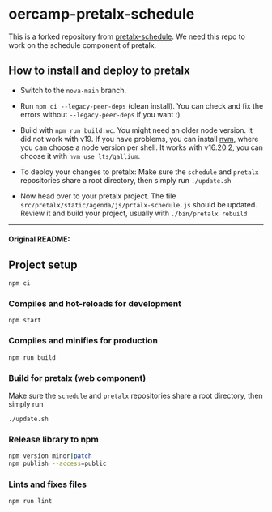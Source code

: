 # oercamp-pretalx-schedule

This is a forked repository from [pretalx-schedule](https://github.com/pretalx/schedule).
We need this repo to work on the schedule component of pretalx. 

## How to install and deploy to pretalx

* Switch to the ``nova-main`` branch.
* Run ``npm ci --legacy-peer-deps`` (clean install). You can check and fix the errors without ``--legacy-peer-deps`` if you want :) 
* Build with ``npm run build:wc``. You might need an older node version. It did not work with v19. If you have problems, you can install [nvm](https://github.com/nvm-sh/nvm?tab=readme-ov-file#installing-and-updating), where you can choose a node version per shell. It works with v16.20.2, you can choose it with ``nvm use lts/gallium``.
* To deploy your changes to pretalx:
  Make sure the `schedule` and `pretalx` repositories share a root directory, then simply run ``./update.sh``


* Now head over to your pretalx project. The file ``src/pretalx/static/agenda/js/prtalx-schedule.js`` should be updated.
  Review it and build your project, usually with ``./bin/pretalx rebuild``

---

#### Original README:

## Project setup
```
npm ci
```

### Compiles and hot-reloads for development
```
npm start
```

### Compiles and minifies for production
```
npm run build
```

### Build for pretalx (web component)

Make sure the `schedule` and `pretalx` repositories share a root directory, then simply run

```
./update.sh
```

### Release library to npm

```sh
npm version minor|patch
npm publish --access=public
```

### Lints and fixes files
```
npm run lint
```
